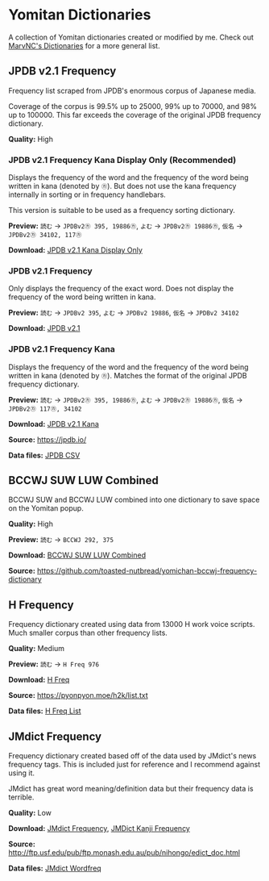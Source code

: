 # Yomitan Dictionaries

A collection of Yomitan dictionaries created or modified by me. Check out [MarvNC's Dictionaries](https://github.com/MarvNC/yomitan-dictionaries) for a more general list.

## JPDB v2.1 Frequency

Frequency list scraped from JPDB's enormous corpus of Japanese media.

Coverage of the corpus is 99.5% up to 25000, 99% up to 70000, and 98% up to 100000. This far exceeds the coverage of the original JPDB frequency dictionary.

**Quality:** High

### JPDB v2.1 Frequency Kana Display Only (Recommended)

Displays the frequency of the word and the frequency of the word being written in kana (denoted by `㋕`). But does not use the kana frequency internally in sorting or in frequency handlebars.

This version is suitable to be used as a frequency sorting dictionary.

**Preview:** `読む` -> `JPDBv2㋕ 395, 19886㋕`, `よむ` -> `JPDBv2㋕ 19886㋕`, `仮名` -> `JPDBv2㋕ 34102, 117㋕`

**Download:** [JPDB v2.1 Kana Display Only](https://github.com/Kuuuube/yomitan-dictionaries/raw/main/dictionaries/JPDB_v2.1_kana_display_only_2024-08-28.zip)

### JPDB v2.1 Frequency

Only displays the frequency of the exact word. Does not display the frequency of the word being written in kana.

**Preview:** `読む` -> `JPDBv2 395`, `よむ` -> `JPDBv2 19886`, `仮名` -> `JPDBv2 34102`

**Download:** [JPDB v2.1](https://github.com/Kuuuube/yomitan-dictionaries/raw/main/dictionaries/JPDB_v2.1_2024-05-26.zip)

### JPDB v2.1 Frequency Kana

Displays the frequency of the word and the frequency of the word being written in kana (denoted by `㋕`). Matches the format of the original JPDB frequency dictionary.

**Preview:** `読む` -> `JPDBv2㋕ 395, 19886㋕`, `よむ` -> `JPDBv2㋕ 19886㋕`, `仮名` -> `JPDBv2㋕ 117㋕, 34102`

**Download:** [JPDB v2.1 Kana](https://github.com/Kuuuube/yomitan-dictionaries/raw/main/dictionaries/JPDB_v2.1_kana_2024-05-26.zip)

**Source:** https://jpdb.io/

**Data files:** [JPDB CSV](https://github.com/Kuuuube/yomitan-dictionaries/raw/main/data/jpdb_v2.1_freq_list_2024-05-26.csv)

## BCCWJ SUW LUW Combined

BCCWJ SUW and BCCWJ LUW combined into one dictionary to save space on the Yomitan popup.

**Quality:** High

**Preview:** `読む` -> `BCCWJ 292, 375`

**Download:** [BCCWJ SUW LUW Combined](https://github.com/Kuuuube/yomitan-dictionaries/raw/main/dictionaries/BCCWJ_SUW_LUW_combined.zip)

**Source:** https://github.com/toasted-nutbread/yomichan-bccwj-frequency-dictionary

## H Frequency

Frequency dictionary created using data from 13000 H work voice scripts. Much smaller corpus than other frequency lists.

**Quality:** Medium

**Preview:** `読む` -> `H Freq 976`

**Download:** [H Freq](https://github.com/Kuuuube/yomitan-dictionaries/raw/main/dictionaries/H_Freq.zip)

**Source:** https://pyonpyon.moe/h2k/list.txt

**Data files:** [H Freq List](https://github.com/Kuuuube/yomitan-dictionaries/raw/main/data/h_freq_list.tsv)

## JMdict Frequency

Frequency dictionary created based off of the data used by JMdict's news frequency tags. This is included just for reference and I recommend against using it.

JMdict has great word meaning/definition data but their frequency data is terrible.

**Quality:** Low

**Download:** [JMdict Frequency](https://github.com/Kuuuube/yomitan-dictionaries/raw/main/dictionaries/jmdict_freq.zip), [JMDict Kanji Frequency](https://github.com/Kuuuube/yomitan-dictionaries/raw/main/dictionaries/jmdict_kanji_freq.zip)

**Source:** http://ftp.usf.edu/pub/ftp.monash.edu.au/pub/nihongo/edict_doc.html

**Data files:** [JMdict Wordfreq](https://github.com/Kuuuube/yomitan-dictionaries/raw/main/data/jmdict_wordfreq.zip)
